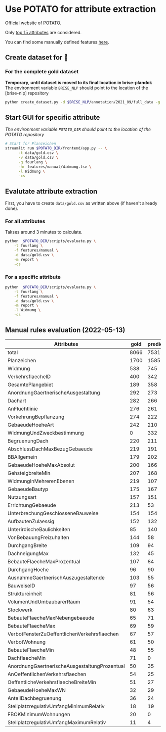 # Use POTATO for attribute extraction

Official website of [POTATO](https://github.com/adaamko/POTATO).

Only [top 15 attributes](constants.py) are considered.

You can find some manually defined features [here](./features/manual).

## Create dataset for 🥔

### For the complete gold dataset
__Temporary, until dataset is moved to its final location in brise-plandok__
The environment variable `BRISE_NLP` should point to the location of the [brise-nlp]
repository

```bash
python create_dataset.py -d $BRISE_NLP/annotation/2021_09/full_data -g fourlang -o -n gold.csv
```

## Start GUI for specific attribute

_The environment variable `POTATO_DIR` should point to the location of the POTATO
repository_

```bash
# Start for Planzeichen
streamlit run $POTATO_DIR/frontend/app.py -- \
      -t data/gold.csv \
      -v data/gold.csv \
      -g fourlang \
      -hr features/manual/Widmung.tsv \
      -l Widmung \
      -cs
```

## Evalutate attribute extraction

First, you have to create `data/gold.csv` as written above (if haven't already done).

### For all attributes
Takses around 3 minutes to calculate.
```bash
python  $POTATO_DIR/scripts/evaluate.py \
    -t fourlang \
    -f features/manual \
    -d data/gold.csv \
    -m report \
    -cs
```

### For a specific attribute
```bash
python  $POTATO_DIR/scripts/evaluate.py \
    -t fourlang \
    -f features/manual \
    -d data/gold.csv \
    -m report \
    -l Widmung \
    -cs
```

## Manual rules evaluation (2022-05-13)

| Attributes                                | gold | predicted | precision | recall  | f1 | rank |
|-----------------------------------------------|------|-----------|-----------|---------|---------|------|
| total                                         | 8066 | 7531      | 83.06%    | 77.55%  | 80.21%  |      |
| Planzeichen                                   | 1700 | 1585      | 97.16%    | 90.59%  | 93.76%  | 1    | 
| Widmung                                       | 538  | 745       | 66.98%    | 92.75%  | 77.79%  | 2    |
| VerkehrsflaecheID                             | 400  | 342       | 64.33%    | 55.00%  | 59.30%  | 3    |
| GesamtePlangebiet                             | 189  | 358       | 47.49%    | 89.95%  | 62.16%  | 4    |
| AnordnungGaertnerischeAusgestaltung           | 292  | 273       | 97.44%    | 91.10%  | 94.16%  | 5    |
| Dachart                                       | 282  | 266       | 99.25%    | 93.62%  | 96.35%  | 6    |
| AnFluchtlinie                                 | 276  | 261       | 96.17%    | 90.94%  | 93.48%  | 7    |
| VorkehrungBepflanzung                         | 274  | 222       | 100.00%   | 81.02%  | 89.52%  | 8    |
| GebaeudeHoeheArt                              | 242  | 210       | 94.29%    | 81.82%  | 87.61%  | 9    |
| WidmungUndZweckbestimmung                     | 0    | 332       | 0.00%     | 100.00% | 0.00%   | 10   |
| BegruenungDach                                | 220  | 211       | 96.68%    | 92.73%  | 94.66%  | 11   |
| AbschlussDachMaxBezugGebaeude                 | 219  | 191       | 98.43%    | 85.84%  | 91.71%  | 12   |
| BBAllgemein                                   | 179  | 202       | 87.28%    | 91.71%  | 89.44%  | 13   |
| GebaeudeHoeheMaxAbsolut                       | 200  | 166       | 87.35%    | 72.50%  | 79.23%  | 14   |
| GehsteigbreiteMin                             | 207  | 168       | 100.00%   | 81.16%  | 89.60%  | 15   |
| WidmungInMehrerenEbenen                       | 219  | 107       | 82.24%    | 40.18%  | 53.99%  | 16   |
| GebaeudeBautyp                                | 175  | 167       | 95.81%    | 91.43%  | 93.57%  | 17   |
| Nutzungsart                                   | 157  | 151       | 79.49%    | 59.24%  | 67.88%  | 18   |
| ErrichtungGebaeude                            | 213  | 53        | 43.40%    | 10.80%  | 17.29%  | 19   |
| UnterbrechungGeschlosseneBauweise             | 154  | 154       | 100.00%   | 100.00% | 100.00% | 20   |
| AufbautenZulaessig                            | 152  | 132       | 98.48%    | 85.53%  | 91.55%  | 21   |
| UnterirdischeBaulichkeiten                    | 85   | 140       | 50.00%    | 82.35%  | 62.22%  | 22   |
| VonBebauungFreizuhalten                       | 144  | 58        | 86.21%    | 34.72%  | 49.50%  | 23   |
| DurchgangBreite                               | 109  | 94        | 100.00%   | 86.24%  | 92.61%  | 24   |
| DachneigungMax                                | 132  | 45        | 100.00%   | 34.09%  | 50.85%  | 25   |
| BebauteFlaecheMaxProzentual                   | 107  | 84        | 95.24%    | 74.77%  | 83.77%  | 26   |
| DurchgangHoehe                                | 96   | 90        | 93.33%    | 87.50%  | 90.32%  | 27   |
| AusnahmeGaertnerischAuszugestaltende          | 103  | 55        | 100.00%   | 53.40%  | 69.62%  | 28   |
| BauweiseID                                    | 97   | 56        | 98.21%    | 56.70%  | 71.90%  | 29   |
| Struktureinheit                               | 81   | 56        | 58.93%    | 40.74%  | 48.18%  | 30   |
| VolumenUndUmbaubarerRaum                      | 91   | 54        | 100.00%   | 59.34%  | 74.48%  | 31   |
| Stockwerk                                     | 80   | 63        | 93.65%    | 73.75%  | 82.52%  | 32   |
| BebauteFlaecheMaxNebengebaeude                | 65   | 71        | 81.69%    | 89.23%  | 85.29%  | 33   |
| BebauteFlaecheMax                             | 69   | 59        | 94.92%    | 81.16%  | 87.50%  | 34   |
| VerbotFensterZuOeffentlichenVerkehrsflaechen  | 67   | 57        | 100.00%   | 85.07%  | 91.94%  | 35   |
| VerbotWohnung                                 | 61   | 50        | 100.00%   | 81.97%  | 90.09%  | 36   |
| BebauteFlaecheMin                             | 48   | 55        | 76.36%    | 87.50%  | 81.55%  | 37   |
| DachflaecheMin                                | 71   | 0         | 100.00%   | 0.00%   | 0.00%   | 38   |
| AnordnungGaertnerischeAusgestaltungProzentual | 50   | 35        | 94.29%    | 66.00%  | 77.65%  | 39   |
| AnOeffentlichenVerkehrsflaechen               | 54   | 25        | 100.00%   | 46.30%  | 63.29%  | 40   |
| OeffentlicheVerkehrsflaecheBreiteMin          | 51   | 27        | 100.00%   | 52.94%  | 69.23%  | 41   |
| GebaeudeHoeheMaxWN                            | 32   | 29        | 82.76%    | 75.00%  | 78.69%  | 42   |
| AnteilDachbegruenung                          | 36   | 24        | 91.67%    | 61.11%  | 73.33%  | 43   |
| StellplatzregulativUmfangMinimumRelativ       | 18   | 19        | 94.74%    | 100.00% | 97.30%  | 44   |
| FBOKMinimumWohnungen                          | 20   | 0         | 100.00%   | 0.00%   | 0.00%   | 45   |
| StellplatzregulativUmfangMaximumRelativ       | 11   | 4         | 75.00%    | 27.27%  | 40.00%  | 46   |
